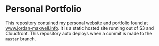 Personal Portfolio
==================
This repository contained my personal website and portfolio found at <a href="www.jordan-maxwell.info">www.jordan-maxwell.info</a>. It is a static hosted site running out of S3 and Cloudfront. This repository auto deploys when a commit is made to the ``master`` branch.


